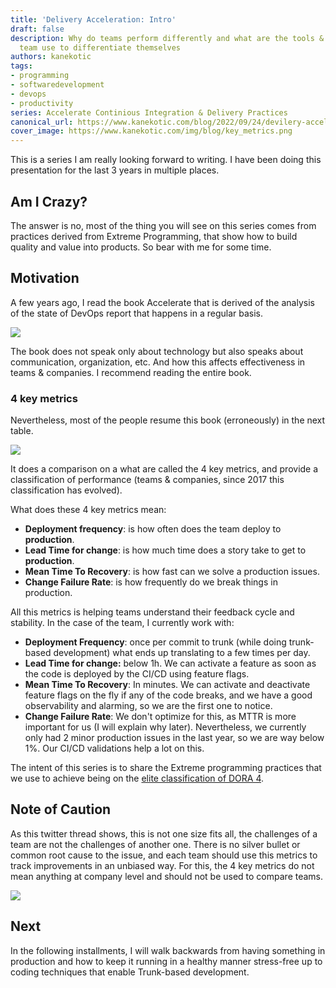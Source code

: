 ```yaml
---
title: 'Delivery Acceleration: Intro'
draft: false
description: Why do teams perform differently and what are the tools & practices some
  team use to differentiate themselves
authors: kanekotic
tags:
- programming
- softwaredevelopment
- devops
- productivity
series: Accelerate Continious Integration & Delivery Practices
canonical_url: https://www.kanekotic.com/blog/2022/09/24/devilery-acceleration-intro
cover_image: https://www.kanekotic.com/img/blog/key_metrics.png
---
```


This is a series I am really looking forward to writing. I have been doing this presentation for the last 3 years in multiple places.

## Am I Crazy?

The answer is no, most of the thing you will see on this series comes from practices derived from Extreme Programming, that show how to build quality and value into products. So bear with me for some time.

## Motivation

A few years ago, I read the book Accelerate that is derived of the analysis of the state of DevOps report that happens in a regular basis.

![](https://www.kanekotic.com/img/blog/accelerate.jpg)

The book does not speak only about technology but also speaks about communication, organization, etc. And how this affects effectiveness in teams & companies. I recommend reading the entire book.

### 4 key metrics

Nevertheless, most of the people resume this book (erroneously) in the next table.

![](https://www.kanekotic.com/img/blog/key_metrics.png)

It does a comparison on a what are called the 4 key metrics, and provide a classification of performance (teams & companies, since 2017 this classification has evolved).

What does these 4 key metrics  mean:

* **Deployment frequency**: is how often does the team deploy to **production**.
* **Lead Time for change**: is how much time does a story take to get to **production**.
* **Mean Time To Recovery**: is how fast can we solve a production issues.
* **Change Failure Rate**: is how frequently do we break things in production.

All this metrics is helping teams understand their feedback cycle and stability. In the case of the team, I currently work with:

* **Deployment Frequency**: once per commit to trunk (while doing trunk-based development) what ends up translating to a few times per day.
* **Lead Time for change:** below 1h. We can activate a feature as soon as the code is deployed by the CI/CD using feature flags.
* **Mean Time To Recovery**: In minutes. We can activate and deactivate feature flags on the fly if any of the code breaks, and we have a good observability and alarming, so we are the first one to notice.
* **Change Failure Rate**: We don't optimize for this, as MTTR is more important for us (I will explain why later). Nevertheless, we currently only had 2 minor production issues in the last year, so we are way below 1%. Our CI/CD validations help a lot on this.

The intent of this series is to share the Extreme programming practices that we use to achieve being on the [elite classification of DORA 4](https://www.devops-research.com/quickcheck.html).

## Note of Caution

As this twitter thread shows, this is not one size fits all, the challenges of a team are not the challenges of another one.  There is no silver bullet or common root cause to the issue, and each team should use this metrics to track improvements in an unbiased way. For this, the 4 key metrics do not mean anything at company level and should not be used to compare teams.

![](https://www.kanekotic.com/img/blog/metrics_caution.png)

## Next

In the following installments, I will walk backwards from having something in production and how to keep it running in a healthy manner stress-free up to coding techniques that enable Trunk-based development.
